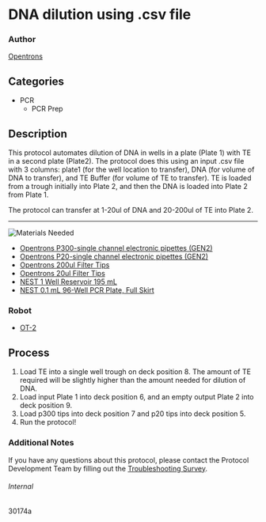 # DNA dilution using .csv file

### Author
[Opentrons](https://opentrons.com/)



## Categories
* PCR
	* PCR Prep

## Description
This protocol automates dilution of DNA in wells in a plate (Plate 1) with TE in a second plate (Plate2). The protocol does this using an input .csv file with 3 columns: plate1 (for the well location to transfer), DNA (for volume of DNA to transfer), and TE Buffer (for volume of TE to transfer). TE is loaded from a trough initially into Plate 2, and then the DNA is loaded into Plate 2 from Plate 1.

The protocol can transfer at 1-20ul of DNA and 20-200ul of TE into Plate 2. 

---
![Materials Needed](https://s3.amazonaws.com/opentrons-protocol-library-website/custom-README-images/001-General+Headings/materials.png)

* [Opentrons P300-single channel electronic pipettes (GEN2)](https://shop.opentrons.com/collections/ot-2-robot/products/single-channel-electronic-pipette?variant=5984549109789)
* [Opentrons P20-single channel electronic pipettes (GEN2)](https://shop.opentrons.com/collections/ot-2-robot/products/single-channel-electronic-pipette?variant=31059478970462)
* [Opentrons 200ul Filter Tips](https://shop.opentrons.com/collections/opentrons-tips/products/opentrons-200ul-filter-tips)
* [Opentrons 20ul Filter Tips](https://shop.opentrons.com/collections/opentrons-tips/products/opentrons-20ul-filter-tips)
* [NEST 1 Well Reservoir 195 mL](http://www.cell-nest.com/page94?_l=en&product_id=102)
* [NEST 0.1 mL 96-Well PCR Plate, Full Skirt](https://shop.opentrons.com/collections/verified-labware/products/nest-0-1-ml-96-well-pcr-plate-full-skirt)


### Robot
* [OT-2](https://opentrons.com/ot-2)

## Process
1. Load TE into a single well trough on deck position 8. The amount of TE required will be slightly higher than the amount needed for dilution of DNA.
2. Load input Plate 1 into deck position 6, and an empty output Plate 2 into deck position 9.
3. Load p300 tips into deck position 7 and p20 tips into deck position 5.
4. Run the protocol!

### Additional Notes
If you have any questions about this protocol, please contact the Protocol Development Team by filling out the [Troubleshooting Survey](https://protocol-troubleshooting.paperform.co/).

###### Internal
30174a
